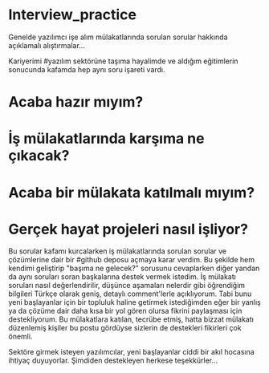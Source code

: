 # Interview_practice
Genelde yazılımcı işe alım mülakatlarında sorulan sorular hakkında açıklamalı alıştırmalar...

Kariyerimi #yazılım sektörüne taşıma hayalimde ve aldığım eğitimlerin sonucunda kafamda hep aynı soru işareti vardı. 

# Acaba hazır mıyım? 

# İş mülakatlarında karşıma ne çıkacak?

# Acaba bir mülakata katılmalı mıyım?

# Gerçek hayat projeleri nasıl işliyor?

Bu sorular kafamı kurcalarken iş mülakatlarında sorulan sorular ve çözümlerine dair bir #github deposu açmaya karar verdim. 
Bu şekilde hem kendimi geliştirip "başıma ne gelecek?" sorusunu cevaplarken diğer yandan da aynı soruları soran başkalarına destek vermek istedim. 
İş mülakatı soruları nasıl değerlendirilir, düşünce aşamaları nelerdir gibi öğrendiğim bilgileri Türkçe olarak geniş, detaylı comment'lerle açıklıyorum. 
Tabi bunu yeni başlayanlar için bir topluluk haline getirmek istediğimden eğer bir yanlış ya da çözüme dair daha kısa bir yol gören olursa fikrini paylaşması için destekliyorum. 
Bu mülakatlara katılan, tecrübe etmiş, hatta bizzat mülakatı düzenlemiş kişiler bu postu gördüyse sizlerin de destekleri fikirleri çok önemli. 

Sektöre girmek isteyen yazılımcılar, yeni başlayanlar ciddi bir akıl hocasına ihtiyaç duyuyorlar. Şimdiden destekleyen herkese teşekkürler...
